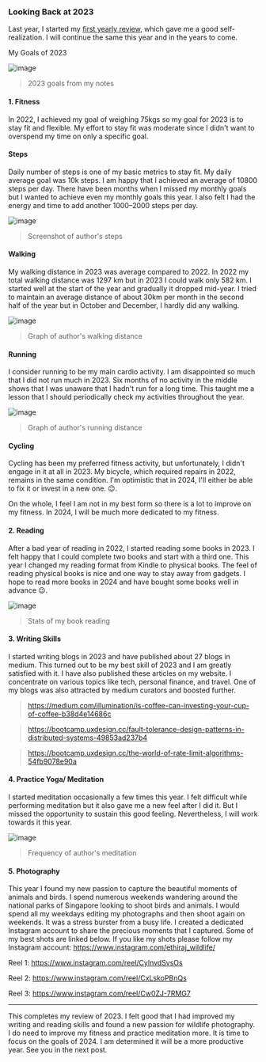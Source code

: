 ### Looking Back at 2023

Last year, I started my [first yearly review](https://medium.com/illumination/looking-back-at-2022-38f95c52ba4a), which gave me a good self-realization. I will continue the same this year and in the years to come.

My Goals of 2023

![image](https://github.com/ethirajsrinivasan/blogs/assets/7569031/c2aeb92a-74b2-4eaa-bfd1-f98d93dabbfd)
> 2023 goals from my notes

#### 1. Fitness

In 2022, I achieved my goal of weighing 75kgs so my goal for 2023 is to stay fit and flexible. My effort to stay fit was moderate since I didn't want to overspend my time on only a specific goal.

#### Steps

Daily number of steps is one of my basic metrics to stay fit. My daily average goal was 10k steps. I am happy that I achieved an average of 10800 steps per day. There have been months when I missed my monthly goals but I wanted to achieve even my monthly goals this year. I also felt I had the energy and time to add another 1000–2000 steps per day.

![image](https://github.com/ethirajsrinivasan/blogs/assets/7569031/6078ceb0-cffa-427d-9b43-dc41b2f5e5a3)
> Screenshot of author's steps


#### Walking

My walking distance in 2023 was average compared to 2022. In 2022 my total walking distance was 1297 km but in 2023 I could walk only 582 km. I started well at the start of the year and gradually it dropped mid-year. I tried to maintain an average distance of about 30km per month in the second half of the year but in October and December, I hardly did any walking.

![image](https://github.com/ethirajsrinivasan/blogs/assets/7569031/9f2f2d2c-ced1-4cb3-841b-20a9bb5bc3cf)
> Graph of author's walking distance


#### Running

I consider running to be my main cardio activity. I am disappointed so much that I did not run much in 2023. Six months of no activity in the middle shows that I was unaware that I hadn't run for a long time. This taught me a lesson that I should periodically check my activities throughout the year.

![image](https://github.com/ethirajsrinivasan/blogs/assets/7569031/6eb6acf3-c1a8-40a2-a33e-6b0d03b80bc6)
> Graph of author's running distance


#### Cycling

Cycling has been my preferred fitness activity, but unfortunately, I didn't engage in it at all in 2023. My bicycle, which required repairs in 2022, remains in the same condition. I'm optimistic that in 2024, I'll either be able to fix it or invest in a new one. 😉.

On the whole, I feel I am not in my best form so there is a lot to improve on my fitness. In 2024, I will be much more dedicated to my fitness.

#### 2. Reading

After a bad year of reading in 2022, I started reading some books in 2023. I felt happy that I could complete two books and start with a third one. This year I changed my reading format from Kindle to physical books. The feel of reading physical books is nice and one way to stay away from gadgets. I hope to read more books in 2024 and have bought some books well in advance 😉.

![image](https://github.com/ethirajsrinivasan/blogs/assets/7569031/59d159ee-c66f-42ce-9080-88f64e6b0d12)
> Stats of my book reading

#### 3. Writing Skills

I started writing blogs in 2023 and have published about 27 blogs in medium. This turned out to be my best skill of 2023 and I am greatly satisfied with it. I have also published these articles on my website. I concentrate on various topics like tech, personal finance, and travel. One of my blogs was also attracted by medium curators and boosted further.

> https://medium.com/illumination/is-coffee-can-investing-your-cup-of-coffee-b38d4e14686c

> https://bootcamp.uxdesign.cc/fault-tolerance-design-patterns-in-distributed-systems-49853ad237b4

> https://bootcamp.uxdesign.cc/the-world-of-rate-limit-algorithms-54fb9078e90a

#### 4. Practice Yoga/ Meditation
I started meditation occasionally a few times this year. I felt difficult while performing meditation but it also gave me a new feel after I did it. But I missed the opportunity to sustain this good feeling. Nevertheless, I will work towards it this year.

![image](https://github.com/ethirajsrinivasan/blogs/assets/7569031/a9070d23-a973-43fc-bec9-676405c73081)
> Frequency of author's meditation


#### 5. Photography
This year I found my new passion to capture the beautiful moments of animals and birds. I spend numerous weekends wandering around the national parks of Singapore looking to shoot birds and animals. I would spend all my weekdays editing my photographs and then shoot again on weekends. It was a stress burster from a busy life. I created a dedicated Instagram account to share the precious moments that I captured. Some of my best shots are linked below. If you like my shots please follow my Instagram account: https://www.instagram.com/ethiraj_wildlife/

Reel 1: https://www.instagram.com/reel/CylnvdSvsOs

Reel 2: https://www.instagram.com/reel/CxLskoPBnQs

Reel 3: https://www.instagram.com/reel/Cw0ZJ-7RMG7

---

This completes my review of 2023. I felt good that I had improved my writing and reading skills and found a new passion for wildlife photography. I do need to improve my fitness and practice meditation more. It is time to focus on the goals of 2024. I am determined it will be a more productive year. See you in the next post.
